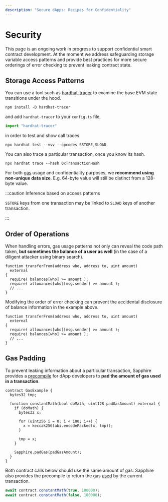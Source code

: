 ```yaml
---
description: "Secure dApps: Recipes for Confidentiality"
---
```


# Security

This page is an ongoing work in progress to support confidential smart contract
development. At the moment we address safeguarding storage variable access
patterns and provide best practices for more secure orderings of error checking
to prevent leaking contract state.

## Storage Access Patterns

You can use a tool such as [hardhat-tracer] to examine the base EVM state
transitions under the hood.

```shell npm2yarn
npm install -D hardhat-tracer
```

and add `hardhat-tracer` to your `config.ts` file,

```typescript
import "hardhat-tracer"
```

in order to test and show call traces.

```shell
npx hardhat test --vvv --opcodes SSTORE,SLOAD
```

You can also trace a particular transaction, once you know its hash.

```shell
npx hardhat trace --hash 0xTransactionHash
```

For both [gas] usage and confidentiality purposes, we **recommend using
non-unique data size**. E.g. 64-byte value will still be distinct from a
128-byte value.

:::caution Inference based on access patterns

`SSTORE` keys from one transaction may be linked to `SLOAD` keys of another
transaction.

:::

## Order of Operations

When handling errors, gas usage patterns not only can reveal the code path
taken, **but sometimes the balance of a user as well** (in the case of a diligent
attacker using binary search).

```solidity
function transferFrom(address who, address to, uint amount)
  external
{
  require( balances[who] >= amount );
  require( allowances[who][msg.sender] >= amount );
  // ...
}
```

Modifying the order of error checking can prevent the accidental disclosure of
balance information in the example above.

```solidity
function transferFrom(address who, address to, uint amount)
  external
{
  require( allowances[who][msg.sender] >= amount );
  require( balances[who] >= amount );
  // ...
}
```

## Gas Padding

To prevent leaking information about a particular transaction, Sapphire
provides a [precompile] for dApp developers to **pad the amount of gas used
in a transaction**.

```solidity
contract GasExample {
  bytes32 tmp;

  function constantMath(bool doMath, uint128 padGasAmount) external {
    if (doMath) {
      bytes32 x;

      for (uint256 i = 0; i < 100; i++) {
        x = keccak256(abi.encodePacked(x, tmp));
      }

      tmp = x;
    }

    Sapphire.padGas(padGasAmount);
  }
}
```

Both contract calls below should use the same amount of gas. Sapphire also
provides the precompile to return the gas [used] by the current transaction.

```typescript
await contract.constantMath(true, 100000);
await contract.constantMath(false, 100000);
```

[gas]: https://docs.soliditylang.org/en/latest/internals/layout_in_storage.html
[hardhat-tracer]: https://www.npmjs.com/package/hardhat-tracer
[precompile]: https://api.docs.oasis.io/sol/sapphire-contracts/contracts/Sapphire.sol/library.Sapphire.html#padgas
[used]: https://api.docs.oasis.io/sol/sapphire-contracts/contracts/Sapphire.sol/library.Sapphire.html#gasused

